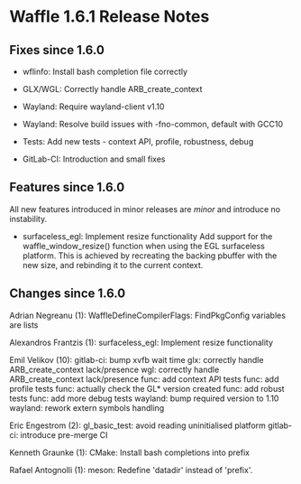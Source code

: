 # Waffle 1.6.1 Release Notes

## Fixes since 1.6.0

* wflinfo: Install bash completion file correctly

* GLX/WGL: Correctly handle ARB_create_context

* Wayland: Require wayland-client v1.10
* Wayland: Resolve build issues with -fno-common, default with GCC10

* Tests: Add new tests - context API, profile, robustness, debug

* GitLab-CI: Introduction and small fixes


## Features since 1.6.0

All new features introduced in minor releases are *minor* and introduce no
instability.

* surfaceless_egl: Implement resize functionality
  Add support for the waffle_window_resize() function when using the EGL
  surfaceless platform. This is achieved by recreating the backing pbuffer
  with the new size, and rebinding it to the current context.


## Changes since 1.6.0

Adrian Negreanu (1):
      WaffleDefineCompilerFlags: FindPkgConfig variables are lists

Alexandros Frantzis (1):
      surfaceless_egl: Implement resize functionality

Emil Velikov (10):
      gitlab-ci: bump xvfb wait time
      glx: correctly handle ARB_create_context lack/presence
      wgl: correctly handle ARB_create_context lack/presence
      func: add context API tests
      func: add profile tests
      func: actually check the GL* version created
      func: add robust tests
      func: add more debug tests
      wayland: bump required version to 1.10
      wayland: rework extern symbols handling

Eric Engestrom (2):
      gl_basic_test: avoid reading uninitialised platform
      gitlab-ci: introduce pre-merge CI

Kenneth Graunke (1):
      CMake: Install bash completions into prefix

Rafael Antognolli (1):
      meson: Redefine 'datadir' instead of 'prefix'.

